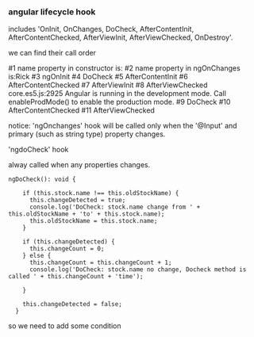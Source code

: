 
### angular lifecycle hook

includes 'OnInit, OnChanges, DoCheck, AfterContentInit, AfterContentChecked, AfterViewInit, AfterViewChecked, OnDestroy'. 

we can find their call order

#1 name property in constructor is: 
#2 name property in ngOnChanges is:Rick
#3 ngOnInit
#4 DoCheck
#5 AfterContentInit
#6 AfterContentChecked
#7 AfterViewInit
#8 AfterViewChecked
core.es5.js:2925 Angular is running in the development mode. Call enableProdMode() to enable the production mode.
#9 DoCheck
#10 AfterContentChecked
#11 AfterViewChecked

notice: 
'ngOnchanges' hook will be called only when the '@Input' and primary (such as string type) property changes.

'ngdoCheck' hook 


alway called when any properties changes.

```
ngDoCheck(): void {

    if (this.stock.name !== this.oldStockName) {
      this.changeDetected = true;
      console.log('DoCheck: stock.name change from ' + this.oldStockName + 'to' + this.stock.name);
      this.oldStockName = this.stock.name;
    }

    if (this.changeDetected) {
      this.changeCount = 0;
    } else {
      this.changeCount = this.changeCount + 1;
      console.log('DoCheck: stock.name no change, Docheck method is called ' + this.changeCount + 'time');

    }

    this.changeDetected = false;
  }
```

so we need to add some condition
